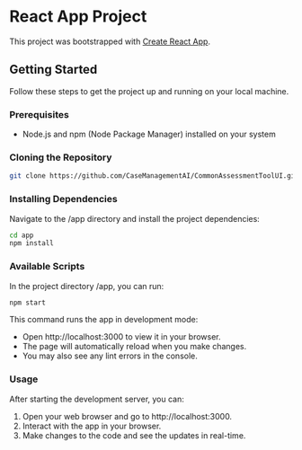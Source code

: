 # React App Project

This project was bootstrapped with [Create React App](https://github.com/facebook/create-react-app).

## Getting Started

Follow these steps to get the project up and running on your local machine.

### Prerequisites

- Node.js and npm (Node Package Manager) installed on your system

### Cloning the Repository

```bash
git clone https://github.com/CaseManagementAI/CommonAssessmentToolUI.git
```

### Installing Dependencies
Navigate to the /app directory and install the project dependencies:

```bash
cd app
npm install
```
### Available Scripts
In the project directory /app, you can run:
```bash
npm start
```

This command runs the app in development mode:

- Open http://localhost:3000 to view it in your browser.
- The page will automatically reload when you make changes.
- You may also see any lint errors in the console.

### Usage

After starting the development server, you can:

1. Open your web browser and go to http://localhost:3000.
1. Interact with the app in your browser.
1. Make changes to the code and see the updates in real-time.
